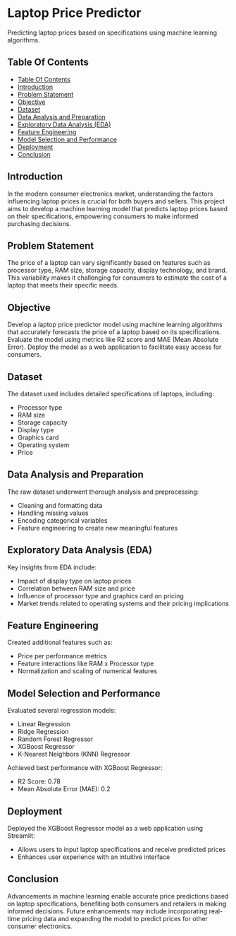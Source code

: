 
# Laptop Price Predictor



  Predicting laptop prices based on specifications using machine learning algorithms.


## Table Of Contents

- [Table Of Contents](#table-of-contents)
- [Introduction](#introduction)
- [Problem Statement](#problem-statement)
- [Objective](#objective)
- [Dataset](#dataset)
- [Data Analysis and Preparation](#data-analysis-and-preparation)
- [Exploratory Data Analysis (EDA)](#exploratory-data-analysis-eda)
- [Feature Engineering](#feature-engineering)
- [Model Selection and Performance](#model-selection-and-performance)
- [Deployment](#deployment)
- [Conclusion](#conclusion)

<!-- Introduction -->
## Introduction

In the modern consumer electronics market, understanding the factors influencing laptop prices is crucial for both buyers and sellers. This project aims to develop a machine learning model that predicts laptop prices based on their specifications, empowering consumers to make informed purchasing decisions.

<!-- Problem Statement -->
## Problem Statement

The price of a laptop can vary significantly based on features such as processor type, RAM size, storage capacity, display technology, and brand. This variability makes it challenging for consumers to estimate the cost of a laptop that meets their specific needs.

<!-- Objective -->
## Objective

Develop a laptop price predictor model using machine learning algorithms that accurately forecasts the price of a laptop based on its specifications. Evaluate the model using metrics like R2 score and MAE (Mean Absolute Error). Deploy the model as a web application to facilitate easy access for consumers.

<!-- Dataset -->
## Dataset

The dataset used includes detailed specifications of laptops, including:
- Processor type
- RAM size
- Storage capacity
- Display type
- Graphics card
- Operating system
- Price

<!-- Data Analysis and Preparation -->
## Data Analysis and Preparation

The raw dataset underwent thorough analysis and preprocessing:
- Cleaning and formatting data
- Handling missing values
- Encoding categorical variables
- Feature engineering to create new meaningful features

<!-- Exploratory Data Analysis (EDA) -->
## Exploratory Data Analysis (EDA)

Key insights from EDA include:
- Impact of display type on laptop prices
- Correlation between RAM size and price
- Influence of processor type and graphics card on pricing
- Market trends related to operating systems and their pricing implications

<!-- Feature Engineering -->
## Feature Engineering

Created additional features such as:
- Price per performance metrics
- Feature interactions like RAM x Processor type
- Normalization and scaling of numerical features

<!-- Model Selection and Performance -->
## Model Selection and Performance

Evaluated several regression models:
- Linear Regression
- Ridge Regression
- Random Forest Regressor
- XGBoost Regressor
- K-Nearest Neighbors (KNN) Regressor

Achieved best performance with XGBoost Regressor:
- R2 Score: 0.78
- Mean Absolute Error (MAE): 0.2

<!-- Deployment -->
## Deployment

Deployed the XGBoost Regressor model as a web application using Streamlit:
- Allows users to input laptop specifications and receive predicted prices
- Enhances user experience with an intuitive interface

<!-- Conclusion -->
## Conclusion

Advancements in machine learning enable accurate price predictions based on laptop specifications, benefiting both consumers and retailers in making informed decisions. Future enhancements may include incorporating real-time pricing data and expanding the model to predict prices for other consumer electronics.

